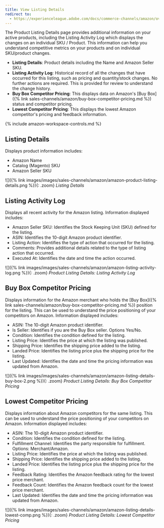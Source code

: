 ```yaml
---
title: View Listing Details
redirect to:
  - https://experienceleague.adobe.com/docs/commerce-channels/amazon/overview.html
---
```



The Product Listing Details page provides additional information on your active products, including the Listing Activity Log which displays the changes on an individual SKU / Product. This information can help you understand competitive metrics on your products and on individual SKU/product changes.

- **Listing Details**: Product details including the Name and Amazon Seller SKU.
- **Listing Activity Log**: Historical record of all the changes that have occurred for this listing, such as pricing and quantity/stock changes. No further actions are required. This is provided for review to understand the change history.
- **Buy Box Competitor Pricing**: This displays data on Amazon's [Buy Box]({% link sales-channels/amazon/buy-box-competitor-pricing.md %}) status and competitor pricing.
- **Lowest Competitor Pricing**: This displays the lowest Amazon competitor's pricing and feedback information.

{% include amazon-workspace-controls.md %}

## Listing Details

Displays product information includes:

- Amazon Name
- Catalog (Magento) SKU
- Amazon Seller SKU

![]({% link images/images/sales-channels/amazon/amazon-product-listing-details.png %}){: .zoom}
_Listing Details_

## Listing Activity Log

Displays all recent activity for the Amazon listing. Information displayed includes:

- Amazon Seller SKU: Identifies the Stock Keeping Unit (SKU) defined for the listing.
- ASIN: Identifies the 10-digit Amazon product identifier.
- Listing Action: Identifies the type of action that occurred for the listing.
- Comments: Provides additional details related to the type of listing action that occurred.
- Executed At: Identifies the date and time the action occurred.

![]({% link images/images/sales-channels/amazon/amazon-listing-activity-log.png %}){: .zoom}
_Product Listing Details: Listing Activity Log_

## Buy Box Competitor Pricing

Displays information for the Amazon merchant who holds the [Buy Box]({% link sales-channels/amazon/buy-box-competitor-pricing.md %}) position for the listing. This can be used to understand the price positioning of your competitors on Amazon. Information displayed includes:

- ASIN: The 10-digit Amazon product identifier.
- Is Seller: Identifies if you are the Buy Box seller. Options Yes/No.
- Condition: Identifies the condition defined for the listing.
- Listing Price: Identifies the price at which the listing was published.
- Shipping Price: Identifies the shipping price added to the listing.
- Landed Price: Identifies the listing price plus the shipping price for the listing.
- Last Updated: Identifies the date and time the pricing information was updated from Amazon.

![]({% link images/images/sales-channels/amazon/amazon-listing-details-buy-box-2.png %}){: .zoom}
_Product Listing Details: Buy Box Competitor Pricing_

## Lowest Competitor Pricing

Displays information about Amazon competitors for the same listing. This can be used to understand the price positioning of your competitors on Amazon. Information displayed includes:

- ASIN: The 10-digit Amazon product identifier.
- Condition: Identifies the condition defined for the listing.
- Fulfillment Channel: Identifies the party responsible for fulfillment. Options: Merchant/Amazon.
- Listing Price: Identifies the price at which the listing was published.
- Shipping Price: Identifies the shipping price added to the listing.
- Landed Price: Identifies the listing price plus the shipping price for the listing.
- Feedback Rating: Identifies the Amazon feedback rating for the lowest price merchant.
- Feedback Count: Identifies the Amazon feedback count for the lowest price merchant.
- Last Updated: Identifies the date and time the pricing information was updated from Amazon.

![]({% link images/images/sales-channels/amazon/amazon-listing-details-lowest-comp.png %}){: .zoom}
_Product Listing Details: Lowest Competitor Pricing_
